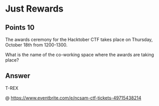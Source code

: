 # Just Rewards

## Points 10

The awards ceremony for the Hacktober CTF takes place on Thursday, October 18th from 1200-1300.

What is the name of the co-working space where the awards are taking place?

## Answer

T-REX

@ https://www.eventbrite.com/e/ncsam-ctf-tickets-49715438214
